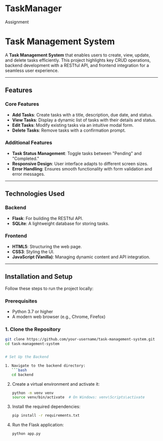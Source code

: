 # TaskManager
Assignment
# Task Management System

A **Task Management System** that enables users to create, view, update, and delete tasks efficiently. This project highlights key CRUD operations, backend development with a RESTful API, and frontend integration for a seamless user experience.

---

## Features

### Core Features
- **Add Tasks**: Create tasks with a title, description, due date, and status.
- **View Tasks**: Display a dynamic list of tasks with their details and status.
- **Edit Tasks**: Modify existing tasks via an intuitive modal form.
- **Delete Tasks**: Remove tasks with a confirmation prompt.

### Additional Features
- **Task Status Management**: Toggle tasks between "Pending" and "Completed."
- **Responsive Design**: User interface adapts to different screen sizes.
- **Error Handling**: Ensures smooth functionality with form validation and error messages.

---

## Technologies Used

### Backend
- **Flask**: For building the RESTful API.
- **SQLite**: A lightweight database for storing tasks.

### Frontend
- **HTML5**: Structuring the web page.
- **CSS3**: Styling the UI.
- **JavaScript (Vanilla)**: Managing dynamic content and API integration.

---

## Installation and Setup

Follow these steps to run the project locally:

### Prerequisites
- Python 3.7 or higher
- A modern web browser (e.g., Chrome, Firefox)

### 1. Clone the Repository
```bash
git clone https://github.com/your-username/task-management-system.git
cd task-management-system


# Set Up the Backend

1. Navigate to the backend directory:
   ```bash
   cd backend
   ```

2. Create a virtual environment and activate it:
   ```bash
   python -m venv venv
   source venv/bin/activate  # On Windows: venv\Scripts\activate
   ```

3. Install the required dependencies:
   ```bash
   pip install -r requirements.txt
   ```

4. Run the Flask application:
   ```bash
   python app.py
   ```

